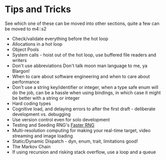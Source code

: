 # Tips and Tricks
See which one of these can be moved into other sections, quite a few can be moved to m4::s2

* Check/validate everything before the hot loop
* Allocations in a hot loop
* Object Pools
* System calls - hoist out of the hot loop, use buffered file readers and writers
* Don't use abbreviations Don't talk moon man language to me, ya Blargon!
* When to care about software engineering and when to care about performance
* Don't use a string key/identifier or integer, when a type safe enum will do the job, can be a hassle when using
bindings, in which case it might be better with a string or integer
* Hard coding types
* Cognitive load, and delaying errors to after the first draft - deliberate development vs. debugging
* Use version control even for solo development
* Testing and Seeding RNG's [Faster RNG](https://youtu.be/5_RAHZQCPjE)
* Multi-resolution computing for making your real-time target, video streaming and image loading
* Static/Dynamic Dispatch - dyn, enum, trait, limitations good!
* The Markov Chain
* If using recursion and risking stack overflow, use a loop and a queue
